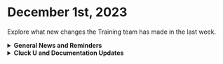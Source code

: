 # December 1st, 2023

Explore what new changes the Training team has made in the last week.

<details>

<summary><strong>General News and Reminders</strong></summary>

* **Game Tip for the Week:**&#x20;
* **SHOUT OUT** to all those who've successfully taken our [foundations-certification.md](../../cluck-university/rewst-foundations-10x/foundations-certification.md "mention")Exam, and collected your prestigious **Certified Rewster** badge in Discord. (Hint to others: It's more than just pretty flare. There's exclusive access it grants, too!)
* Express your interest in the App Platform Alpha Program by filling out the form on the [alpha-interest-submissions.md](../../documentation/app-platform-coming-soon/alpha-interest-submissions.md "mention") page.
* **Reminder about Cluck U Holiday Hours:**
  * Live Training will be unavailable from December 18th \~ January 8th for the Holidays and New Year
  * Feel free to sit by the fire, with a glass of bourbon, or tasty eggnog, and watch our videos while you wait with anticipation for our return
* Join us in our [Cluck-U Discord channel](https://discord.com/channels/936789089703845988/1121465945295167588) if you have any questions, comments, or concerns!

</details>

<details>

<summary><strong>Cluck U and Documentation Updates</strong></summary>

**New Pages**

* Added an Open Mic Page for [nov-24th-2023-thanksgiving-edition-canadian-takeover.md](../roc-open-mics/nov-24th-2023-thanksgiving-edition-canadian-takeover.md "mention")&#x20;
* Added a page for [troubleshoot-api-issues-from-connectwise-logs.md](../../documentation/integrations/psa/connectwise-manage/troubleshoot-api-issues-from-connectwise-logs.md "mention")&#x20;

</details>
